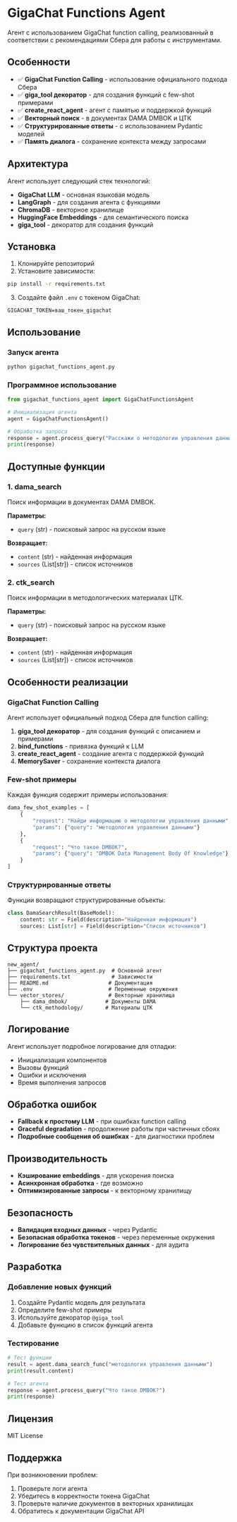# GigaChat Functions Agent

Агент с использованием GigaChat function calling, реализованный в соответствии с рекомендациями Сбера для работы с инструментами.

## Особенности

- ✅ **GigaChat Function Calling** - использование официального подхода Сбера
- ✅ **giga_tool декоратор** - для создания функций с few-shot примерами
- ✅ **create_react_agent** - агент с памятью и поддержкой функций
- ✅ **Векторный поиск** - в документах DAMA DMBOK и ЦТК
- ✅ **Структурированные ответы** - с использованием Pydantic моделей
- ✅ **Память диалога** - сохранение контекста между запросами

## Архитектура

Агент использует следующий стек технологий:

- **GigaChat LLM** - основная языковая модель
- **LangGraph** - для создания агента с функциями
- **ChromaDB** - векторное хранилище
- **HuggingFace Embeddings** - для семантического поиска
- **giga_tool** - декоратор для создания функций

## Установка

1. Клонируйте репозиторий
2. Установите зависимости:
```bash
pip install -r requirements.txt
```

3. Создайте файл `.env` с токеном GigaChat:
```env
GIGACHAT_TOKEN=ваш_токен_gigachat
```

## Использование

### Запуск агента

```bash
python gigachat_functions_agent.py
```

### Программное использование

```python
from gigachat_functions_agent import GigaChatFunctionsAgent

# Инициализация агента
agent = GigaChatFunctionsAgent()

# Обработка запроса
response = agent.process_query("Расскажи о методологии управления данными")
print(response)
```

## Доступные функции

### 1. dama_search
Поиск информации в документах DAMA DMBOK.

**Параметры:**
- `query` (str) - поисковый запрос на русском языке

**Возвращает:**
- `content` (str) - найденная информация
- `sources` (List[str]) - список источников

### 2. ctk_search
Поиск информации в методологических материалах ЦТК.

**Параметры:**
- `query` (str) - поисковый запрос на русском языке

**Возвращает:**
- `content` (str) - найденная информация
- `sources` (List[str]) - список источников

## Особенности реализации

### GigaChat Function Calling

Агент использует официальный подход Сбера для function calling:

1. **giga_tool декоратор** - для создания функций с описанием и примерами
2. **bind_functions** - привязка функций к LLM
3. **create_react_agent** - создание агента с поддержкой функций
4. **MemorySaver** - сохранение контекста диалога

### Few-shot примеры

Каждая функция содержит примеры использования:

```python
dama_few_shot_examples = [
    {
        "request": "Найди информацию о методологии управления данными",
        "params": {"query": "методология управления данными"}
    },
    {
        "request": "Что такое DMBOK?",
        "params": {"query": "DMBOK Data Management Body Of Knowledge"}
    }
]
```

### Структурированные ответы

Функции возвращают структурированные объекты:

```python
class DamaSearchResult(BaseModel):
    content: str = Field(description="Найденная информация")
    sources: List[str] = Field(description="Список источников")
```

## Структура проекта

```
new_agent/
├── gigachat_functions_agent.py  # Основной агент
├── requirements.txt             # Зависимости
├── README.md                   # Документация
├── .env                        # Переменные окружения
└── vector_stores/              # Векторные хранилища
    ├── dama_dmbok/            # Документы DAMA
    └── ctk_methodology/       # Материалы ЦТК
```

## Логирование

Агент использует подробное логирование для отладки:

- Инициализация компонентов
- Вызовы функций
- Ошибки и исключения
- Время выполнения запросов

## Обработка ошибок

- **Fallback к простому LLM** - при ошибках function calling
- **Graceful degradation** - продолжение работы при частичных сбоях
- **Подробные сообщения об ошибках** - для диагностики проблем

## Производительность

- **Кэширование embeddings** - для ускорения поиска
- **Асинхронная обработка** - где возможно
- **Оптимизированные запросы** - к векторному хранилищу

## Безопасность

- **Валидация входных данных** - через Pydantic
- **Безопасная обработка токенов** - через переменные окружения
- **Логирование без чувствительных данных** - для аудита

## Разработка

### Добавление новых функций

1. Создайте Pydantic модель для результата
2. Определите few-shot примеры
3. Используйте декоратор `@giga_tool`
4. Добавьте функцию в список функций агента

### Тестирование

```python
# Тест функции
result = agent.dama_search_func("методология управления данными")
print(result.content)

# Тест агента
response = agent.process_query("Что такое DMBOK?")
print(response)
```

## Лицензия

MIT License

## Поддержка

При возникновении проблем:

1. Проверьте логи агента
2. Убедитесь в корректности токена GigaChat
3. Проверьте наличие документов в векторных хранилищах
4. Обратитесь к документации GigaChat API 